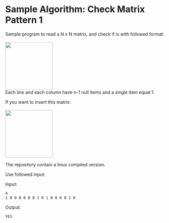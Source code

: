 # Sample Algorithm: Check Matrix Pattern 1

Sample program to read a N x N matrix, and check if is with followed format: </br></br>
<img width=150 src="https://user-images.githubusercontent.com/38412804/119313519-07d60380-bc4a-11eb-8254-e948a845a518.PNG"></br>
Each line and each column have n-1 null items and a single item equal 1.

If you want to insert this matrix:</br></br>
<img width=150 src="https://user-images.githubusercontent.com/38412804/119313694-3c49bf80-bc4a-11eb-8d18-794ce2171da1.PNG">

The repository contain a linux compiled version.

Use followed input:

Input:

 ``` 
 4
 1 0 0 0 0 0 0 1 0 1 0 0 0 0 1 0
 ```

Output:

 ```
 YES
 ```
